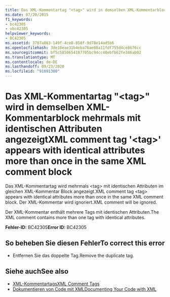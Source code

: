 ```yaml
---
title: Das XML-Kommentartag "<tag>" wird in demselben XML-Kommentarblock mehrmals mit identischen Attributen angezeigt
ms.date: 07/20/2015
f1_keywords:
- bc42305
- vbc42305
helpviewer_keywords:
- BC42305
ms.assetid: 3707a863-149f-4ce8-858f-9d78e14ad5b6
ms.openlocfilehash: 3de18eae31b4eba76ae88a11fdf755d4ce8676cc
ms.sourcegitcommit: bf5c5850654187705bc94cc40ebfb62fe346ab02
ms.translationtype: MT
ms.contentlocale: de-DE
ms.lasthandoff: 09/23/2020
ms.locfileid: "91091300"
---
```

# <a name="xml-comment-tag-tag-appears-with-identical-attributes-more-than-once-in-the-same-xml-comment-block"></a><span data-ttu-id="16fc6-102">Das XML-Kommentartag "\<tag>" wird in demselben XML-Kommentarblock mehrmals mit identischen Attributen angezeigt</span><span class="sxs-lookup"><span data-stu-id="16fc6-102">XML comment tag '\<tag>' appears with identical attributes more than once in the same XML comment block</span></span>

<span data-ttu-id="16fc6-103">Das XML-Kommentartag wird mehrmals \<tag> mit identischen Attributen im gleichen XML-Kommentar Block angezeigt.</span><span class="sxs-lookup"><span data-stu-id="16fc6-103">XML comment tag \<tag> appears with identical attributes more than once in the same XML comment block.</span></span> <span data-ttu-id="16fc6-104">Der XML-Kommentar wird ignoriert.</span><span class="sxs-lookup"><span data-stu-id="16fc6-104">XML comment will be ignored.</span></span>  
  
 <span data-ttu-id="16fc6-105">Der XML-Kommentar enthält mehrere Tags mit identischen Attributen.</span><span class="sxs-lookup"><span data-stu-id="16fc6-105">The XML comment contains more than one tag with identical attributes.</span></span>  
  
 <span data-ttu-id="16fc6-106">**Fehler-ID:** BC42305</span><span class="sxs-lookup"><span data-stu-id="16fc6-106">**Error ID:** BC42305</span></span>  
  
## <a name="to-correct-this-error"></a><span data-ttu-id="16fc6-107">So beheben Sie diesen Fehler</span><span class="sxs-lookup"><span data-stu-id="16fc6-107">To correct this error</span></span>  
  
- <span data-ttu-id="16fc6-108">Entfernen Sie das doppelte Tag.</span><span class="sxs-lookup"><span data-stu-id="16fc6-108">Remove the duplicate tag.</span></span>  
  
## <a name="see-also"></a><span data-ttu-id="16fc6-109">Siehe auch</span><span class="sxs-lookup"><span data-stu-id="16fc6-109">See also</span></span>

- [<span data-ttu-id="16fc6-110">XML-Kommentartags</span><span class="sxs-lookup"><span data-stu-id="16fc6-110">XML Comment Tags</span></span>](../language-reference/xmldoc/index.md)
- [<span data-ttu-id="16fc6-111">Dokumentieren von Code mit XML</span><span class="sxs-lookup"><span data-stu-id="16fc6-111">Documenting Your Code with XML</span></span>](../programming-guide/program-structure/documenting-your-code-with-xml.md)
